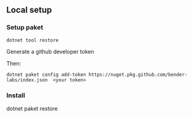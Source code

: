## Local setup

### Setup paket
`dotnet tool restore`

Generate a github developer token

Then:

`dotnet paket config add-token https://nuget.pkg.github.com/bender-labs/index.json  <your token>`

### Install 
dotnet paket restore